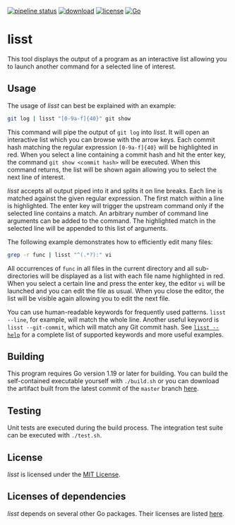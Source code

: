 [![pipeline status](https://gitlab.mpcdf.mpg.de/tmelson/lisst/badges/master/pipeline.svg)](https://gitlab.mpcdf.mpg.de/tmelson/lisst/-/pipelines)
[![download](https://img.shields.io/badge/download-executable-success)](https://gitlab.mpcdf.mpg.de/tmelson/lisst/-/jobs/artifacts/master/raw/lisst?job=build)
[![license](https://img.shields.io/badge/license-MIT-informational)](LICENSE)
[![Go](https://img.shields.io/badge/Go-1.19-informational)](https://go.dev/dl/)

# lisst

This tool displays the output of a program as an interactive list allowing you to launch another command for a selected line of interest.

## Usage

The usage of *lisst* can best be explained with an example:

```bash
git log | lisst "[0-9a-f]{40}" git show
```

This command will pipe the output of `git log` into *lisst*. It will open an interactive list which you can browse with the arrow keys.
Each commit hash matching the regular expression `[0-9a-f]{40}` will be highlighted in red. When you select a line containing a commit hash
and hit the enter key, the command `git show <commit hash>` will be executed. When this command returns, the list will be shown again allowing you
to select the next line of interest.

*lisst* accepts all output piped into it and splits it on line breaks. Each line is matched against the given regular expression.
The first match within a line is highlighted. The enter key will trigger the upstream command only if the selected line contains a match.
An arbitrary number of command line arguments can be added to the command. The highlighted match in the selected line will be appended
to this list of arguments.

The following example demonstrates how to efficiently edit many files:

```bash
grep -r func | lisst "^(.*?):" vi
```

All occurrences of `func` in all files in the current directory and all sub-directories will be displayed as a list with each file name highlighted in red.
When you select a certain line and press the enter key, the editor `vi` will be launched and you can edit the file as usual. When you close the editor,
the list will be visible again allowing you to edit the next file.

You can use human-readable keywords for frequently used patterns. `lisst --line`, for example, will match the whole line. Another useful keyword is `lisst --git-commit`,
which will match any Git commit hash. See [`lisst --help`](https://gitlab.mpcdf.mpg.de/tmelson/lisst/-/jobs/artifacts/master/raw/lisst-help.txt?job=build)
for a complete list of supported keywords and more useful examples.

## Building

This program requires Go version 1.19 or later for building. You can build the self-contained executable yourself with `./build.sh`
or you can download the artifact built from the latest commit of the `master` branch [here](https://gitlab.mpcdf.mpg.de/tmelson/lisst/-/jobs/artifacts/master/raw/lisst?job=build).

## Testing

Unit tests are executed during the build process. The integration test suite can be executed with `./test.sh`.

## License

*lisst* is licensed under the [MIT License](LICENSE).

## Licenses of dependencies

*lisst* depends on several other Go packages. Their licenses are listed [here](LICENSES_DEPENDENCIES.md).
